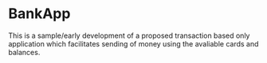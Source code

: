 # BankApp


This is a sample/early development of a proposed transaction based only application which facilitates sending of money using the avaliable cards and balances.

